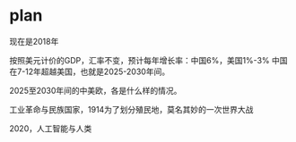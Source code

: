# plan

现在是2018年

按照美元计价的GDP，汇率不变，预计每年增长率：中国6%，美国1%-3%
中国在7-12年超越美国，也就是2025-2030年间。

2025至2030年间的中美欧，各是什么样的情况。

工业革命与民族国家，1914为了划分殖民地，莫名其妙的一次世界大战

2020，人工智能与人类
